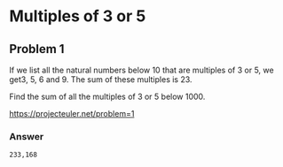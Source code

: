 # Multiples of 3 or 5
## Problem 1

If we list all the natural numbers below 10 that are multiples of 3 or 5, we get3, 5, 6 and 9. The sum of these multiples is 23.

Find the sum of all the multiples of 3 or 5 below 1000.

https://projecteuler.net/problem=1

### Answer
```
233,168
```